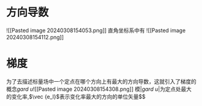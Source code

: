 # 方向导数

![[Pasted image 20240308154053.png]]
直角坐标系中有
![[Pasted image 20240308154112.png]]
# 梯度
为了去描述标量场中一个定点在哪个方向上有最大的方向导数，这就引入了梯度的概念$gard\ u$![[Pasted image 20240308154308.png]]
模$|gard\ u|$为定点处最大的变化率,$\vec {e_l}$表示变化率最大的方向的单位矢量$$